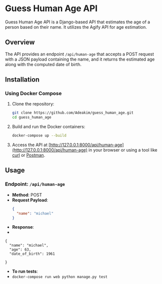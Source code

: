# Guess Human Age API

Guess Human Age API is a Django-based API that estimates the age of a person based on their name. It utilizes the Agify API for age estimation.

## Overview

The API provides an endpoint `/api/human-age` that accepts a POST request with a JSON payload containing the name, and it returns the estimated age along with the computed date of birth.

## Installation

### Using Docker Compose

1. Clone the repository:

    ```bash
    git clone https://github.com/Adeakim/guess_human_age.git
    cd guess_human_age
    ```

2. Build and run the Docker containers:

    ```bash
    docker-compose up --build
    ```

3. Access the API at [http://127.0.0.1:8000/api/human-age](http://127.0.0.1:8000/api/human-age) in your browser or using a tool like [curl](https://curl.se/) or [Postman](https://www.postman.com/).

## Usage

### Endpoint: `/api/human-age`

- **Method**: POST
- **Request Payload**:
  ```json
  {
    "name": "michael"
  }

- **Response**:
- 
```
{
  "name": "michael",
  "age": 63,
  "date_of_birth": 1961

}
```
- **To run tests**:
- 
  ```docker-compose run web python manage.py test```
  

